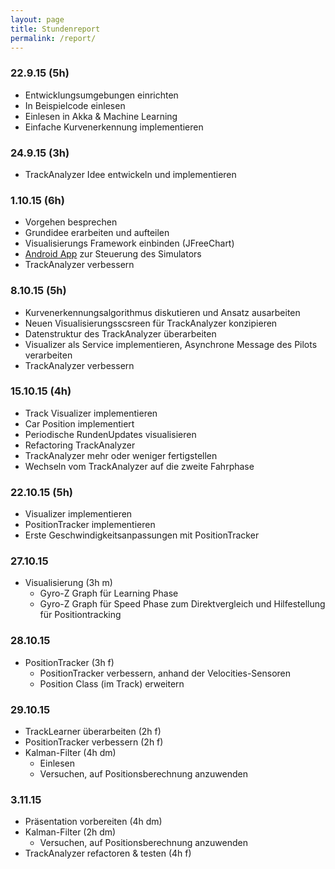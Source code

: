 ```yaml
---
layout: page
title: Stundenreport
permalink: /report/
---
```


### 22.9.15 (5h)
* Entwicklungsumgebungen einrichten
* In Beispielcode einlesen
* Einlesen in Akka & Machine Learning
* Einfache Kurvenerkennung implementieren

### 24.9.15 (3h)
* TrackAnalyzer Idee entwickeln und implementieren

### 1.10.15 (6h)
* Vorgehen besprechen
* Grundidee erarbeiten und aufteilen
* Visualisierungs Framework einbinden (JFreeChart)
* [Android App](https://github.com/tourn/ChallP1-CarreraRemote/releases/tag/0.1) zur Steuerung des Simulators
* TrackAnalyzer verbessern

### 8.10.15 (5h)
* Kurvenerkennungsalgorithmus diskutieren und Ansatz ausarbeiten
* Neuen Visualisierungsscsreen für TrackAnalyzer konzipieren
* Datenstruktur des TrackAnalyzer überarbeiten
* Visualizer als Service implementieren, Asynchrone Message des Pilots verarbeiten
* TrackAnalyzer verbessern

### 15.10.15 (4h)
* Track Visualizer implementieren
* Car Position implementiert
* Periodische RundenUpdates visualisieren
* Refactoring TrackAnalyzer
* TrackAnalyzer mehr oder weniger fertigstellen
* Wechseln vom TrackAnalyzer auf die zweite Fahrphase

### 22.10.15 (5h)
* Visualizer implementieren
* PositionTracker implementieren
* Erste Geschwindigkeitsanpassungen mit PositionTracker

### 27.10.15
* Visualisierung (3h m)
  * Gyro-Z Graph für Learning Phase
  * Gyro-Z Graph für Speed Phase zum Direktvergleich und Hilfestellung für Positiontracking

### 28.10.15
* PositionTracker (3h f)
  * PositionTracker verbessern, anhand der Velocities-Sensoren
  * Position Class (im Track) erweitern

### 29.10.15
* TrackLearner überarbeiten (2h f)
* PositionTracker verbessern (2h f)
* Kalman-Filter (4h dm)
  * Einlesen
  * Versuchen, auf Positionsberechnung anzuwenden

### 3.11.15
* Präsentation vorbereiten (4h dm)
* Kalman-Filter (2h dm)
  * Versuchen, auf Positionsberechnung anzuwenden
* TrackAnalyzer refactoren & testen (4h f)
